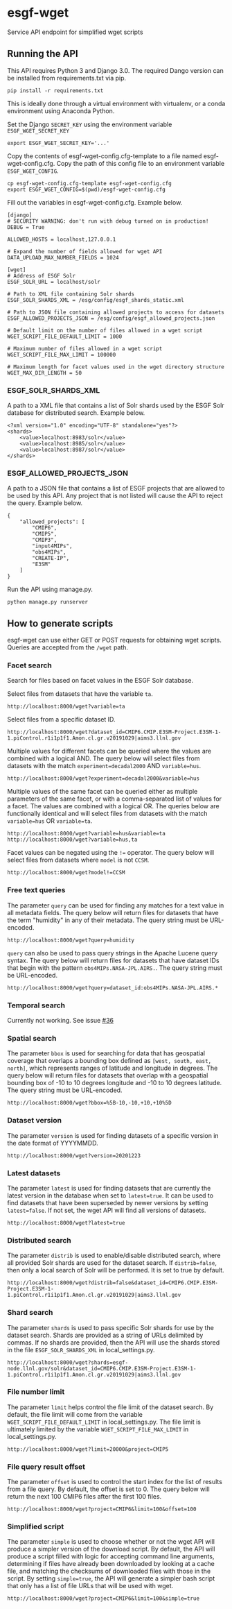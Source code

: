 # esgf-wget
Service API endpoint for simplified wget scripts

## Running the API
This API requires Python 3 and Django 3.0.  The required Dango version can be installed from requirements.txt via pip.
```
pip install -r requirements.txt
```
This is ideally done through a virtual environment with virtualenv, or a conda environment using Anaconda Python.

Set the Django `SECRET_KEY` using the environment variable `ESGF_WGET_SECRET_KEY`
```
export ESGF_WGET_SECRET_KEY='...'
```

Copy the contents of esgf-wget-config.cfg-template to a file named esgf-wget-config.cfg.  Copy the path of this config file to an environment variable `ESGF_WGET_CONFIG`.
```
cp esgf-wget-config.cfg-template esgf-wget-config.cfg
export ESGF_WGET_CONFIG=$(pwd)/esgf-wget-config.cfg
```

Fill out the variables in esgf-wget-config.cfg.  Example below.
```
[django]
# SECURITY WARNING: don't run with debug turned on in production!
DEBUG = True

ALLOWED_HOSTS = localhost,127.0.0.1

# Expand the number of fields allowed for wget API
DATA_UPLOAD_MAX_NUMBER_FIELDS = 1024

[wget]
# Address of ESGF Solr
ESGF_SOLR_URL = localhost/solr

# Path to XML file containing Solr shards
ESGF_SOLR_SHARDS_XML = /esg/config/esgf_shards_static.xml

# Path to JSON file containing allowed projects to access for datasets
ESGF_ALLOWED_PROJECTS_JSON = /esg/config/esgf_allowed_projects.json

# Default limit on the number of files allowed in a wget script
WGET_SCRIPT_FILE_DEFAULT_LIMIT = 1000

# Maximum number of files allowed in a wget script
WGET_SCRIPT_FILE_MAX_LIMIT = 100000

# Maximum length for facet values used in the wget directory structure
WGET_MAX_DIR_LENGTH = 50
```
### ESGF_SOLR_SHARDS_XML
A path to a XML file that contains a list of Solr shards used by the ESGF Solr database for distributed search.  Example below.
```
<?xml version="1.0" encoding="UTF-8" standalone="yes"?>
<shards>
    <value>localhost:8983/solr</value>
    <value>localhost:8985/solr</value>
    <value>localhost:8987/solr</value>
</shards>
```

### ESGF_ALLOWED_PROJECTS_JSON
A path to a JSON file that contains a list of ESGF projects that are allowed to be used by this API.  Any project that is not listed will cause the API to reject the query.  Example below.
```
{
    "allowed_projects": [
        "CMIP6", 
        "CMIP5", 
        "CMIP3", 
        "input4MIPs", 
        "obs4MIPs", 
        "CREATE-IP", 
        "E3SM"
    ]
}
```

Run the API using manage.py.
```
python manage.py runserver
```
## How to generate scripts

esgf-wget can use either GET or POST requests for obtaining wget scripts.  Queries are accepted from the `/wget` path.

### Facet search
Search for files based on facet values in the ESGF Solr database.

Select files from datasets that have the variable `ta`.
```
http://localhost:8000/wget?variable=ta
```
Select files from a specific dataset ID.
```
http://localhost:8000/wget?dataset_id=CMIP6.CMIP.E3SM-Project.E3SM-1-1.piControl.r1i1p1f1.Amon.cl.gr.v20191029|aims3.llnl.gov
```
Multiple values for different facets can be queried where the values are combined with a logical AND.  The query below will select files from datasets with the match `experiment=decadal2000` AND `variable=hus`.
```
http://localhost:8000/wget?experiment=decadal2000&variable=hus
```
Multiple values of the same facet can be queried either as multiple parameters of the same facet, or with a comma-separated list of values for a facet. The values are combined with a logical OR.  The queries below are functionally identical and will select files from datasets with the match `variable=hus` OR `variable=ta`.
```
http://localhost:8000/wget?variable=hus&variable=ta
http://localhost:8000/wget?variable=hus,ta
```
Facet values can be negated using the `!=` operator.  The query below will select files from datasets where `model` is not `CCSM`.
```
http://localhost:8000/wget?model!=CCSM
```

### Free text queries
The parameter `query` can be used for finding any matches for a text value in all metadata fields.  The query below will return files for datasets that have the term "humidity" in any of their metadata.  The query string must be URL-encoded.
```
http://localhost:8000/wget?query=humidity
```
`query` can also be used to pass query strings in the Apache Lucene query syntax.  The query below will return files for datasets that have dataset IDs that begin with the pattern `obs4MIPs.NASA-JPL.AIRS.`.  The query string must be URL-encoded.
```
http://localhost:8000/wget?query=dataset_id:obs4MIPs.NASA-JPL.AIRS.*
```

### Temporal search
Currently not working.  See issue [#36](https://github.com/ESGF/esgf-wget/issues/36)

### Spatial search
The parameter `bbox` is used for searching for data that has geospatial coverage that overlaps a bounding box defined as `[west, south, east, north]`, which represents ranges of latitude and longitude in degrees.  The query below will return files for datasets that overlap with a geospatial bounding box of -10 to 10 degrees longitude and -10 to 10 degrees latitude.  The query string must be URL-encoded.
```
http://localhost:8000/wget?bbox=%5B-10,-10,+10,+10%5D
```

### Dataset version
The parameter `version` is used for finding datasets of a specific version in the date format of YYYYMMDD.
```
http://localhost:8000/wget?version=20201223
```

### Latest datasets
The parameter `latest` is used for finding datasets that are currently the latest version in the database when set to `latest=true`.  It can be used to find datasets that have been superseded by newer versions by setting `latest=false`.  If not set, the wget API will find all versions of datasets.
```
http://localhost:8000/wget?latest=true
```

### Distributed search
The parameter `distrib` is used to enable/disable distributed search, where all provided Solr shards are used for the dataset search.  If `distrib=false`, then only a local search of Solr will be performed.  It is set to true by default.
```
http://localhost:8000/wget?distrib=false&dataset_id=CMIP6.CMIP.E3SM-Project.E3SM-1-1.piControl.r1i1p1f1.Amon.cl.gr.v20191029|aims3.llnl.gov
```

### Shard search
The parameter `shards` is used to pass specific Solr shards for use by the dataset search.  Shards are provided as a string of URLs delimited by commas.  If no shards are provided, then the API will use the shards stored in the file `ESGF_SOLR_SHARDS_XML` in local_settings.py.
```
http://localhost:8000/wget?shards=esgf-node.llnl.gov/solr&dataset_id=CMIP6.CMIP.E3SM-Project.E3SM-1-1.piControl.r1i1p1f1.Amon.cl.gr.v20191029|aims3.llnl.gov
```

### File number limit
The parameter `limit` helps control the file limit of the dataset search.  By default, the file limit will come from the variable `WGET_SCRIPT_FILE_DEFAULT_LIMIT` in local_settings.py.  The file limit is ultimately limited by the variable `WGET_SCRIPT_FILE_MAX_LIMIT` in local_settings.py.
```
http://localhost:8000/wget?limit=20000&project=CMIP5
```

### File query result offset
The parameter `offset` is used to control the start index for the list of results from a file query.  By default, the offset is set to 0.  The query below will return the next 100 CMIP6 files after the first 100 files.
```
http://localhost:8000/wget?project=CMIP6&limit=100&offset=100
```

### Simplified script
The parameter `simple` is used to choose whether or not the wget API will produce a simpler version of the download script.  By default, the API will produce a script filled with logic for accepting command line arguments, determining if files have already been downloaded by looking at a cache file, and matching the checksums of downloaded files with those in the script.  By setting `simple=true`, the API will generate a simpler bash script that only has a list of file URLs that will be used with wget.
```
http://localhost:8000/wget?project=CMIP6&limit=100&simple=true
```